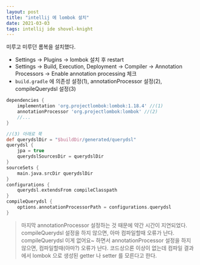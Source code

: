 ```yaml
---
layout: post
title: "intellij 에 lombok 설치"
date: 2021-03-03
tags: intellij ide shovel-knight
---
```


미루고 미루던 롬복을 설치했다.

* Settings -> Plugins -> lombok 설치 후 restart
* Settings -> Build, Execution, Deployment -> Compiler -> Annotation Processors -> Enable annotation processing 체크
* `build.gradle` 에 의존성 설정(1), annotationProcessor 설정(2), compileQuerydsl 설정(3)

``` groovy
dependencies {
    implementation 'org.projectlombok:lombok:1.18.4' //(1)
    annotationProcessor 'org.projectlombok:lombok' //(2)
    //...
}

//(3) 아래로 쭉
def querydslDir = "$buildDir/generated/querydsl"
querydsl {
    jpa = true
    querydslSourcesDir = querydslDir
}
sourceSets {
    main.java.srcDir querydslDir
}
configurations {
    querydsl.extendsFrom compileClasspath
}
compileQuerydsl {
    options.annotationProcessorPath = configurations.querydsl
}
```

> 마지막 annotationProcessor 설정하는 것 때문에 약간 시간이 지연되었다.
> compileQuerydsl 설정을 하지 않으면, 아마 컴파일할때 오류가 난다. compileQuerydsl 이게 없어요~ 하면서
> annotationProcessor 설정을 하지 않으면, 컴파일할때(아마?) 오류가 난다. 코드상으론 이상이 없는데 컴파일 결과에서 lombok 으로 생성된 getter 나 setter 를 모른다고 한다.
